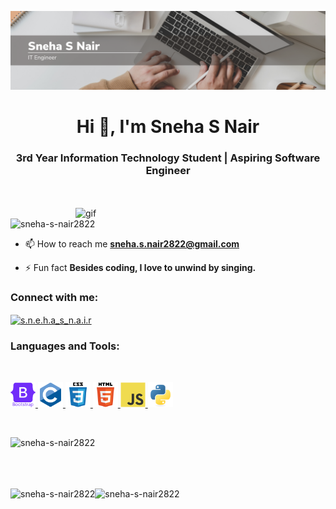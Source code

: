 ![logo](https://github.com/Sneha-S-Nair2822/Sneha-S-Nair2822/blob/main/Banner%20Img.png)
<h1 align="center">Hi 👋, I'm Sneha S Nair</h1>
<h3 align="center">3rd Year Information Technology Student | Aspiring Software Engineer</h3><br><br>
<img align="right" alt="gif" width="400" src="https://media.tenor.com/S59bPkT0pqcAAAAC/programming.gif">

<p align="left"> <img src="https://komarev.com/ghpvc/?username=sneha-s-nair2822&label=Profile%20views&color=0e75b6&style=flat" alt="sneha-s-nair2822" /> </p>

- 📫 How to reach me **sneha.s.nair2822@gmail.com**

- ⚡ Fun fact **Besides coding, I love to unwind by singing.**
  

<h3 align="left">Connect with me:</h3>
<p align="left">
<a href="https://instagram.com/s.n.e.h.a_s_n.a.i.r" target="blank"><img align="center" src="https://raw.githubusercontent.com/rahuldkjain/github-profile-readme-generator/master/src/images/icons/Social/instagram.svg" alt="s.n.e.h.a_s_n.a.i.r" height="30" width="40" /></a>
</p>

<h3 align="left">Languages and Tools:</h3><br>
<p align="left"> <a href="https://getbootstrap.com" target="_blank" rel="noreferrer"> <img src="https://raw.githubusercontent.com/devicons/devicon/master/icons/bootstrap/bootstrap-plain-wordmark.svg" alt="bootstrap" width="40" height="40"/> </a> <a href="https://www.cprogramming.com/" target="_blank" rel="noreferrer"> <img src="https://raw.githubusercontent.com/devicons/devicon/master/icons/c/c-original.svg" alt="c" width="40" height="40"/> </a> <a href="https://www.w3schools.com/css/" target="_blank" rel="noreferrer"> <img src="https://raw.githubusercontent.com/devicons/devicon/master/icons/css3/css3-original-wordmark.svg" alt="css3" width="40" height="40"/> </a> <a href="https://www.w3.org/html/" target="_blank" rel="noreferrer"> <img src="https://raw.githubusercontent.com/devicons/devicon/master/icons/html5/html5-original-wordmark.svg" alt="html5" width="40" height="40"/> </a> <a href="https://developer.mozilla.org/en-US/docs/Web/JavaScript" target="_blank" rel="noreferrer"> <img src="https://raw.githubusercontent.com/devicons/devicon/master/icons/javascript/javascript-original.svg" alt="javascript" width="40" height="40"/> </a> <a href="https://www.python.org" target="_blank" rel="noreferrer"> <img src="https://raw.githubusercontent.com/devicons/devicon/master/icons/python/python-original.svg" alt="python" width="40" height="40"/> </a> </p><br>


<p><img align="left" src="https://github-readme-stats.vercel.app/api/top-langs?username=sneha-s-nair2822&show_icons=true&locale=en&layout=compact" alt="sneha-s-nair2822" /></p><br><br><br><br>
<p> <img align="left"  src="https://github-readme-stats.vercel.app/api?username=sneha-s-nair2822&show_icons=true&locale=en" alt="sneha-s-nair2822" /></p>
<p> <img align="left"  src="https://github-readme-streak-stats.herokuapp.com/?user=sneha-s-nair2822&" alt="sneha-s-nair2822" /></p>
